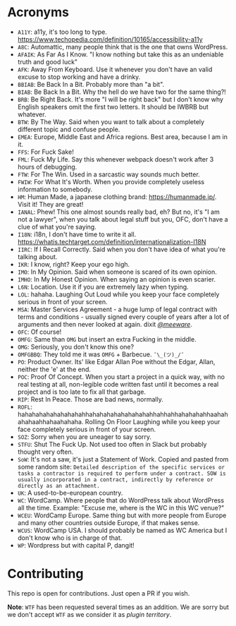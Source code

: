 # Acronyms

- `A11Y`: a11y, it's too long to type. https://www.techopedia.com/definition/10165/accessibility-a11y
- `A8C`: Automattic, many people think that is the one that owns WordPress.
- `AFAIK`: As Far As I Know. "I know nothing but take this as an undeniable truth and good luck"
- `AFK`: Away From Keyboard. Use it whenever you don't have an valid excuse to stop working and have a drinky.
- `BBIAB`: Be Back In a Bit. Probably more than "a bit".
- `BIAB`: Be Back In a Bit. Why the hell do we have two for the same thing?!
- `BRB`: Be Right Back. It's more "I will be right back" but I don't know why English speakers omit the first two letters. It should be IWBRB but whatever.
- `BTW`: By The Way. Said when you want to talk about a completely different topic and confuse people.
- `EMEA`: Europe, Middle East and Africa regions. Best area, because I am in it.
- `FFS`: For Fuck Sake!
- `FML`: Fuck My Life. Say this whenever webpack doesn't work after 3 hours of debugging.
- `FTW`: For The Win. Used in a sarcastic way sounds much better.
- `FWIW`: For What It's Worth. When you provide completely useless information to somebody.
- `HM`: Human Made, a japanese clothing brand: https://humanmade.jp/. Visit it! They are great!
- `IANAL`: Phew! This one almost sounds really bad, eh? But no, it's "I am not a lawyer", when you talk about legal stuff but you, OFC, don't have a clue of what you're saying.
- `I18N`: i18n, I don't have time to write it all. https://whatis.techtarget.com/definition/internationalization-I18N
- `IIRC`: If I Recall Correctly. Said when you don't have idea of what you're talking about.
- `IKR`: I know, right? Keep your ego high.
- `IMO`: In My Opinion. Said when someone is scared of its own opinion.
- `IMHO`: In My Honest Opinion. When saying an opinion is even scarier.
- `L6N`: Location. Use it if you are extremely lazy when typing.
- `LOL`: hahaha. Laughing Out Loud while you keep your face completely serious in front of your screen.
- `MSA`: Master Services Agreement - a huge lump of legal contract with terms and conditions - usually signed every couple of years after a lot of arguments and then never looked at again. dixit [*@meeware*](https://github.com/meeware).
- `OFC`: Of course!
- `OMFG`: Same than `OMG` but insert an extra Fucking in the middle.
- `OMG`: Seriously, you don't know this one?
- `OMFGBBQ`: They told me it was `OMFG` + Barbecue. `¯\_(ツ)_/¯`
- `PO`: Product Owner. Its' like Edgar Allan Poe without the Edgar, Allan, neither the 'e' at the end.
- `POC`: Proof Of Concept. When you start a project in a quick way, with no real testing at all, non-legible code written fast until it becomes a real project and is too late to fix all that garbage.
- `RIP`: Rest In Peace. Those are bad news, normally.
- `ROFL`: hahahahahahahahahahhahahahahahahahahahhahhahhahahahahhaahahahahaahhahaahahaha. Rolling On Floor Laughing while you keep your face completely serious in front of your screen.
- `SOZ`: Sorry when you are uneager to say sorry.
- `STFU`: Shut The Fuck Up. Not used too often in Slack but probably thought very often.
- `SoW`: It's not a saw, it's just a Statement of Work. Copied and pasted from some random site: `Detailed description of the specific services or tasks a contractor is required to perform under a contract. SOW is usually incorporated in a contract, indirectly by reference or directly as an attachment.`
- `UK`: A used-to-be-european country.
- `WC`: WordCamp. Where people that do WordPress talk about WordPress all the time. Example: "Excuse me, where is the WC in this WC venue?"
- `WCEU`: WordCamp Europe. Same thing but with more people from Europe and many other countries outside Europe, if that makes sense.
- `WCUS`: WordCamp USA. I should probably be named as WC America but I don't know who is in charge of that.
- `WP`: Wordpress but with capital P, dangit!

# Contributing

This repo is open for contributions. Just open a PR if you wish.

**Note**: `WTF` has been requested several times as an addition. We are sorry but we don't accept `WTF` as we consider it as _plugin territory_.
